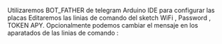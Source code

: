 Utilizaremos BOT_FATHER de telegram 
Arduino IDE para configurar las placas 
Editaremos las linias de comando del sketch WiFi , Password , TOKEN APY.
Opcionalmente podemos cambiar el mensaje en los aparatados de las linias de comando : 
